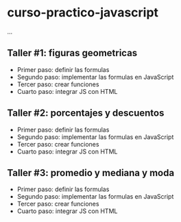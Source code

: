 # curso-practico-javascript

...

## Taller #1: figuras geometricas

- Primer paso: definir las formulas
- Segundo paso: implementar las formulas en JavaScript
- Tercer paso: crear funciones
- Cuarto paso: integrar JS con HTML

## Taller #2: porcentajes y descuentos

- Primer paso: definir las formulas
- Segundo paso: implementar las formulas en JavaScript
- Tercer paso: crear funciones
- Cuarto paso: integrar JS con HTML

## Taller #3: promedio y mediana y moda

- Primer paso: definir las formulas
- Segundo paso: implementar las formulas en JavaScript
- Tercer paso: crear funciones
- Cuarto paso: integrar JS con HTML

